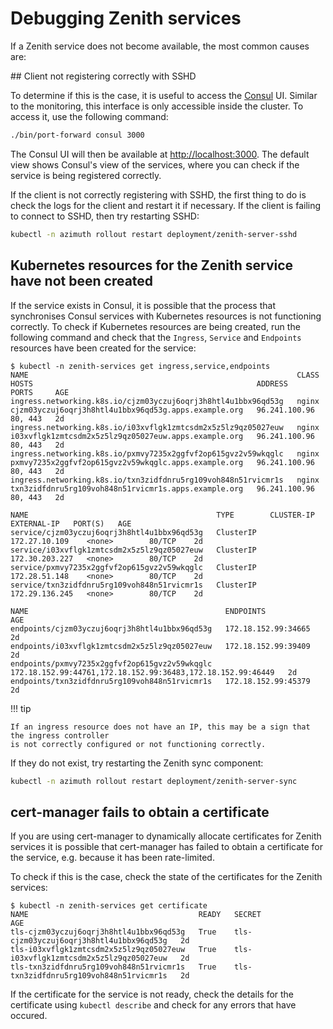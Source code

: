 # Debugging Zenith services

If a Zenith service does not become available, the most common causes are:

## Client not registering correctly with SSHD

To determine if this is the case, it is useful to access the [Consul](https://www.consul.io/)
UI. Similar to the monitoring, this interface is only accessible inside the cluster. To
access it, use the following command:

```sh
./bin/port-forward consul 3000
```

The Consul UI will then be available at <http://localhost:3000>. The default view shows
Consul's view of the services, where you can check if the service is being registered
correctly.

If the client is not correctly registering with SSHD, the first thing to do is check the
logs for the client and restart it if necessary. If the client is failing to connect to
SSHD, then try restarting SSHD:

```sh  title="On the K3S node, targetting the HA cluster if deployed"
kubectl -n azimuth rollout restart deployment/zenith-server-sshd
```

## Kubernetes resources for the Zenith service have not been created

If the service exists in Consul, it is possible that the process that synchronises Consul
services with Kubernetes resources is not functioning correctly. To check if Kubernetes
resources are being created, run the following command and check that the `Ingress`,
`Service` and `Endpoints` resources have been created for the service:

```command  title="On the K3S node, targetting the HA cluster if deployed"
$ kubectl -n zenith-services get ingress,service,endpoints
NAME                                                            CLASS   HOSTS                                                  ADDRESS         PORTS     AGE
ingress.networking.k8s.io/cjzm03yczuj6oqrj3h8htl4u1bbx96qd53g   nginx   cjzm03yczuj6oqrj3h8htl4u1bbx96qd53g.apps.example.org   96.241.100.96   80, 443   2d
ingress.networking.k8s.io/i03xvflgk1zmtcsdm2x5z5lz9qz05027euw   nginx   i03xvflgk1zmtcsdm2x5z5lz9qz05027euw.apps.example.org   96.241.100.96   80, 443   2d
ingress.networking.k8s.io/pxmvy7235x2ggfvf2op615gvz2v59wkqglc   nginx   pxmvy7235x2ggfvf2op615gvz2v59wkqglc.apps.example.org   96.241.100.96   80, 443   2d
ingress.networking.k8s.io/txn3zidfdnru5rg109voh848n51rvicmr1s   nginx   txn3zidfdnru5rg109voh848n51rvicmr1s.apps.example.org   96.241.100.96   80, 443   2d

NAME                                          TYPE        CLUSTER-IP       EXTERNAL-IP   PORT(S)   AGE
service/cjzm03yczuj6oqrj3h8htl4u1bbx96qd53g   ClusterIP   172.27.10.109    <none>        80/TCP    2d
service/i03xvflgk1zmtcsdm2x5z5lz9qz05027euw   ClusterIP   172.30.203.227   <none>        80/TCP    2d
service/pxmvy7235x2ggfvf2op615gvz2v59wkqglc   ClusterIP   172.28.51.148    <none>        80/TCP    2d
service/txn3zidfdnru5rg109voh848n51rvicmr1s   ClusterIP   172.29.136.245   <none>        80/TCP    2d

NAME                                            ENDPOINTS                                                     AGE
endpoints/cjzm03yczuj6oqrj3h8htl4u1bbx96qd53g   172.18.152.99:34665                                           2d
endpoints/i03xvflgk1zmtcsdm2x5z5lz9qz05027euw   172.18.152.99:39409                                           2d
endpoints/pxmvy7235x2ggfvf2op615gvz2v59wkqglc   172.18.152.99:44761,172.18.152.99:36483,172.18.152.99:46449   2d
endpoints/txn3zidfdnru5rg109voh848n51rvicmr1s   172.18.152.99:45379                                           2d
```

!!! tip

    If an ingress resource does not have an IP, this may be a sign that the ingress controller
    is not correctly configured or not functioning correctly.

If they do not exist, try restarting the Zenith sync component:

```sh  title="On the K3S node, targetting the HA cluster if deployed"
kubectl -n azimuth rollout restart deployment/zenith-server-sync
```

## cert-manager fails to obtain a certificate

If you are using cert-manager to dynamically allocate certificates for Zenith services it
is possible that cert-manager has failed to obtain a certificate for the service, e.g. because
it has been rate-limited.

To check if this is the case, check the state of the certificates for the Zenith services:

```command  title="On the K3S node, targetting the HA cluster if deployed"
$ kubectl -n zenith-services get certificate
NAME                                      READY   SECRET                                    AGE
tls-cjzm03yczuj6oqrj3h8htl4u1bbx96qd53g   True    tls-cjzm03yczuj6oqrj3h8htl4u1bbx96qd53g   2d
tls-i03xvflgk1zmtcsdm2x5z5lz9qz05027euw   True    tls-i03xvflgk1zmtcsdm2x5z5lz9qz05027euw   2d
tls-txn3zidfdnru5rg109voh848n51rvicmr1s   True    tls-txn3zidfdnru5rg109voh848n51rvicmr1s   2d
```

If the certificate for the service is not ready, check the details for the certificate using
`kubectl describe` and check for any errors that have occured.
